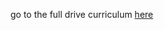 go to the full drive curriculum [here](https://drive.google.com/drive/folders/0BwUuQZA1mzK5aUZMa2RnbXZKRDQ?usp=sharing)


